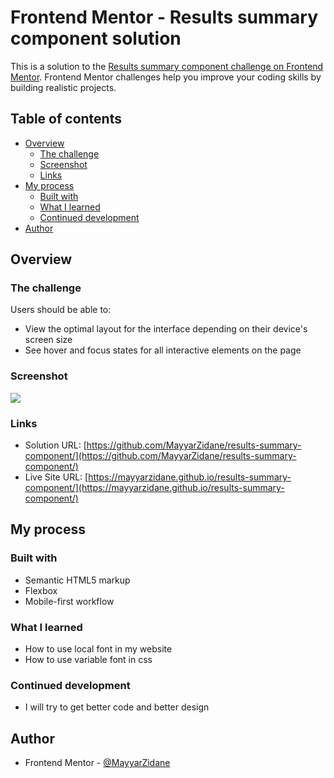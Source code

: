 # Frontend Mentor - Results summary component solution

This is a solution to the [Results summary component challenge on Frontend Mentor](https://www.frontendmentor.io/challenges/results-summary-component-CE_K6s0maV). Frontend Mentor challenges help you improve your coding skills by building realistic projects.

## Table of contents

- [Overview](#overview)
  - [The challenge](#the-challenge)
  - [Screenshot](#screenshot)
  - [Links](#links)
- [My process](#my-process)
  - [Built with](#built-with)
  - [What I learned](#what-i-learned)
  - [Continued development](#continued-development)
- [Author](#author)

## Overview

### The challenge

Users should be able to:

- View the optimal layout for the interface depending on their device's screen size
- See hover and focus states for all interactive elements on the page

### Screenshot

![](./screenshot.png)

### Links

- Solution URL: [https://github.com/MayyarZidane/results-summary-component/](https://github.com/MayyarZidane/results-summary-component/)
- Live Site URL: [https://mayyarzidane.github.io/results-summary-component/](https://mayyarzidane.github.io/results-summary-component/)

## My process

### Built with

- Semantic HTML5 markup
- Flexbox
- Mobile-first workflow

### What I learned

- How to use local font in my website
- How to use variable font in css

### Continued development

- I will try to get better code and better design

## Author

- Frontend Mentor - [@MayyarZidane](https://www.frontendmentor.io/profile/MayyarZidane)

